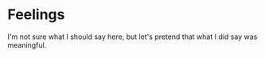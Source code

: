 # Feelings

I'm not sure what I should say here, but let's pretend that what I did say was meaningful.


